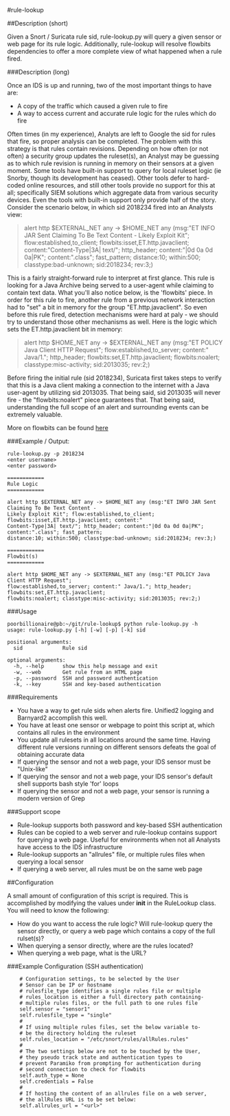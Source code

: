 #rule-lookup

##Description (short)

Given a Snort / Suricata rule sid, rule-lookup.py will query a given sensor or web page for its rule logic. Additionally, rule-lookup will resolve flowbits dependencies to offer a more complete view of what happened when a rule fired.

###Description (long)

Once an IDS is up and running, two of the most important things to have are:

* A copy of the traffic which caused a given rule to fire
* A way to access current and accurate rule logic for the rules which do fire

Often times (in my experience), Analyts are left to Google the sid for rules that fire, so proper analysis can be completed. The problem with this strategy is that rules contain revisions. Depending on how often (or not often) a security group updates the ruleset(s), an Analyst may be guessing as to which rule revision is running in memory on their sensors at a given moment.
Some tools have built-in support to query for local ruleset logic (ie Snorby, though its development has ceased). Other tools defer to hard-coded online resources, and still other tools provide no support for this at all; specifically SIEM solutions which aggregate data from various security devices. Even the tools with built-in support only provide half of the story. Consider the scenario below, in which sid 2018234 fired into an Analysts view:

>alert http $EXTERNAL_NET any -> $HOME_NET any (msg:"ET INFO JAR Sent Claiming To Be Text Content - Likely Exploit Kit"; flow:established,to_client; flowbits:isset,ET.http.javaclient; content:"Content-Type|3A| text/"; http_header; content:"|0d 0a 0d 0a|PK"; content:".class"; fast_pattern; distance:10; within:500; classtype:bad-unknown; sid:2018234; rev:3;)

This is a fairly straight-forward rule to interpret at first glance. This rule is looking for a Java Archive being served to a user-agent while claiming to contain text data. What you'll also notice below, is the 'flowbits' piece. In order for this rule to fire, another rule from a previous network interaction had to "set" a bit in memory for the group "ET.http.javaclient". So even before this rule fired, detection mechanisms were hard at paly - we should try to understand those other mechanisms as well. Here is the logic which sets the ET.http.javaclient bit in memory:

>alert http $HOME_NET any -> $EXTERNAL_NET any (msg:"ET POLICY Java Client HTTP Request"; flow:established,to_server; content:" Java/1."; http_header; flowbits:set,ET.http.javaclient; flowbits:noalert; classtype:misc-activity; sid:2013035; rev:2;)

Before firing the initial rule (sid 2018234), Suricata first takes steps to verify that this is a Java client making a connection to the internet with a Java user-agent by utilizing sid 2013035. That being said, sid 2013035 will never fire - the "flowbits:noalert" piece guarantees that. That being said, understanding the full scope of an alert and surrounding events can be extremely valuable. 

More on flowbits can be found [here](http://manual.snort.org/node470.html)

###Example / Output:

```
rule-lookup.py -p 2018234
<enter username>
<enter password>

============
Rule Logic
============

alert http $EXTERNAL_NET any -> $HOME_NET any (msg:"ET INFO JAR Sent Claiming To Be Text Content - 
Likely Exploit Kit"; flow:established,to_client; flowbits:isset,ET.http.javaclient; content:"
Content-Type|3A| text/"; http_header; content:"|0d 0a 0d 0a|PK"; content:".class"; fast_pattern; 
distance:10; within:500; classtype:bad-unknown; sid:2018234; rev:3;)

============
Flowbit(s)
============

alert http $HOME_NET any -> $EXTERNAL_NET any (msg:"ET POLICY Java Client HTTP Request"; 
flow:established,to_server; content:" Java/1."; http_header; flowbits:set,ET.http.javaclient; 
flowbits:noalert; classtype:misc-activity; sid:2013035; rev:2;)
```

###Usage

```
poorbillionaire@pb:~/git/rule-lookup$ python rule-lookup.py -h
usage: rule-lookup.py [-h] [-w] [-p] [-k] sid

positional arguments:
  sid             Rule sid

optional arguments:
  -h, --help      show this help message and exit
  -w, --web       Get rule from an HTML page
  -p, --password  SSH and password authentication
  -k, --key       SSH and key-based authentication
```

###Requirements

* You have a way to get rule sids when alerts fire. Unified2 logging and Barnyard2 accomplish this well.
* You have at least one sensor or webpage to point this script at, which contains all rules in the environment
* You update all rulesets in all locations around the same time. Having different rule versions running on different sensors defeats the goal of obtaining accurate data
* If querying the sensor and not a web page, your IDS sensor must be "Unix-like"
* If querying the sensor and not a web page, your IDS sensor's default shell supports bash style 'for' loops
* If querying the sensor and not a web page, your sensor is running a modern version of Grep

###Support scope

* Rule-lookup supports both password and key-based SSH authentication
* Rules can be copied to a web server and rule-lookup contains support for querying a web page. Useful for environments when not all Analysts have access to the IDS infrastructure
* Rule-lookup supports an "allrules" file, or multiple rules files when querying a local sensor
* If querying a web server, all rules must be on the same web page

##Configuration

A small amount of configuration of this script is required. This is accomplished by modifying the values under __init__ in the RuleLookup class. You will need to know the following:

* How do you want to access the rule logic? Will rule-lookup query the sensor directly, or query a web page which contains a copy of the full rulset(s)?
* When querying a sensor directly, where are the rules located?
* When querying a web page, what is the URL?

###Example Configuration (SSH authentication)

        # Configuration settings, to be selected by the User
        # Sensor can be IP or hostname
        # rulesfile_type identifies a single rules file or multiple
        # rules_location is either a full directory path containing-
        # multiple rules files, or the full path to one rules file
        self.sensor = "sensor1"
        self.rulesfile_type = "single"
        #
        # If using multiple rules files, set the below variable to-
        # be the directory holding the ruleset
        self.rules_location = "/etc/snort/rules/allRules.rules"
        #
        # The two settings below are not to be touched by the User,
        # they pseudo track state and authentication types to
        # prevent Paramiko from prompting for authentication during 
        # second connection to check for flowbits 
        self.auth_type = None
        self.credentials = False
        #
        # If hosting the content of an allrules file on a web server,
        # the allRules URL is to be set below:
        self.allrules_url = "<url>"

